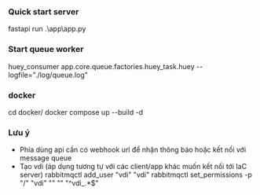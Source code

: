### Quick start server
fastapi run .\app\app.py   

### Start queue worker
huey_consumer app.core.queue.factories.huey_task.huey --logfile="./log/queue.log"

### docker
cd docker/
docker compose up --build -d

### Lưu ý
- Phía dùng api cần có webhook url để nhận thông báo hoặc kết nối với message queue
- Tạo vdi (áp dụng tương tự với các client/app khác muốn kết nối tới IaC server)
    rabbitmqctl add_user "vdi" "vdi"
    rabbitmqctl set_permissions -p "/" "vdi" "" "" "^vdi_.*$"